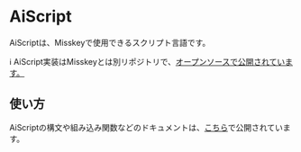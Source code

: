 # AiScript
AiScriptは、Misskeyで使用できるスクリプト言語です。

<div class="info">ℹ️ AiScript実装はMisskeyとは別リポジトリで、<a href="https://github.com/syuilo/aiscript" target="_blank">オープンソースで公開されています。</a></div>

## 使い方
AiScriptの構文や組み込み関数などのドキュメントは、[こちら](https://github.com/syuilo/aiscript/tree/master/docs)で公開されています。
